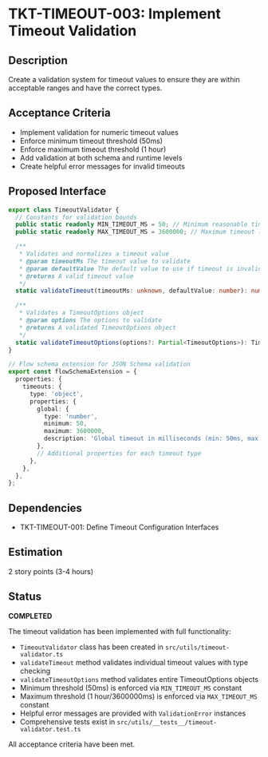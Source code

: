 # TKT-TIMEOUT-003: Implement Timeout Validation

## Description

Create a validation system for timeout values to ensure they are within acceptable ranges and have the correct types.

## Acceptance Criteria

- Implement validation for numeric timeout values
- Enforce minimum timeout threshold (50ms)
- Enforce maximum timeout threshold (1 hour)
- Add validation at both schema and runtime levels
- Create helpful error messages for invalid timeouts

## Proposed Interface

```typescript
export class TimeoutValidator {
  // Constants for validation bounds
  public static readonly MIN_TIMEOUT_MS = 50; // Minimum reasonable timeout (50ms)
  public static readonly MAX_TIMEOUT_MS = 3600000; // Maximum timeout (1 hour)

  /**
   * Validates and normalizes a timeout value
   * @param timeoutMs The timeout value to validate
   * @param defaultValue The default value to use if timeout is invalid
   * @returns A valid timeout value
   */
  static validateTimeout(timeoutMs: unknown, defaultValue: number): number;

  /**
   * Validates a TimeoutOptions object
   * @param options The options to validate
   * @returns A validated TimeoutOptions object
   */
  static validateTimeoutOptions(options?: Partial<TimeoutOptions>): TimeoutOptions;
}

// Flow schema extension for JSON Schema validation
export const flowSchemaExtension = {
  properties: {
    timeouts: {
      type: 'object',
      properties: {
        global: {
          type: 'number',
          minimum: 50,
          maximum: 3600000,
          description: 'Global timeout in milliseconds (min: 50ms, max: 1 hour)',
        },
        // Additional properties for each timeout type
      },
    },
  },
};
```

## Dependencies

- TKT-TIMEOUT-001: Define Timeout Configuration Interfaces

## Estimation

2 story points (3-4 hours)

## Status

**COMPLETED**

The timeout validation has been implemented with full functionality:
- `TimeoutValidator` class has been created in `src/utils/timeout-validator.ts`
- `validateTimeout` method validates individual timeout values with type checking
- `validateTimeoutOptions` method validates entire TimeoutOptions objects
- Minimum threshold (50ms) is enforced via `MIN_TIMEOUT_MS` constant
- Maximum threshold (1 hour/3600000ms) is enforced via `MAX_TIMEOUT_MS` constant
- Helpful error messages are provided with `ValidationError` instances
- Comprehensive tests exist in `src/utils/__tests__/timeout-validator.test.ts`

All acceptance criteria have been met.
